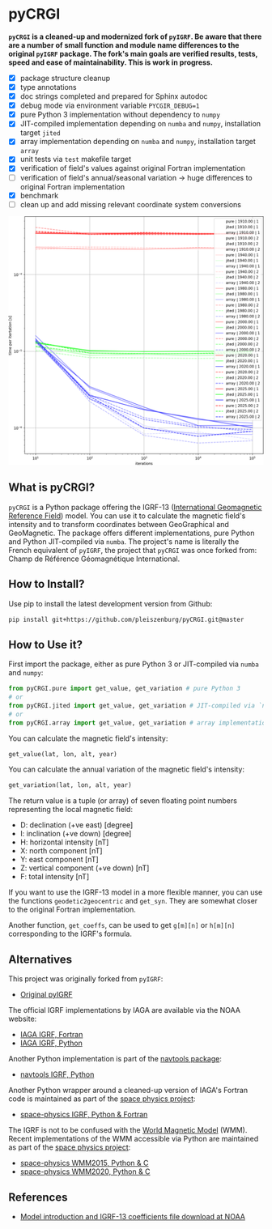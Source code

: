 # pyCRGI

**``pyCRGI`` is a cleaned-up and modernized fork of ``pyIGRF``. Be aware that there are a number of small function and module name differences to the original ``pyIGRF`` package. The fork's main goals are verified results, tests, speed and ease of maintainability. This is work in progress.**

- [x] package structure cleanup
- [x] type annotations
- [x] doc strings completed and prepared for Sphinx autodoc
- [x] debug mode via environment variable `PYCGIR_DEBUG=1`
- [x] pure Python 3 implementation without dependency to `numpy`
- [x] JIT-compiled implementation depending on `numba` and `numpy`, installation target `jited`
- [x] array implementation depending on `numba` and `numpy`, installation target `array`
- [x] unit tests via `test` makefile target
- [x] verification of field's values against original Fortran implementation
- [ ] verification of field's annual/seasonal variation -> huge differences to original Fortran implementation
- [x] benchmark
- [ ] clean up and add missing relevant coordinate system conversions

![benchmark](benchmark/plot.png?raw=true "benchmark")

## What is pyCRGI?

`pyCRGI` is a Python package offering the IGRF-13 ([International Geomagnetic Reference Field](https://en.wikipedia.org/wiki/International_Geomagnetic_Reference_Field)) model. You can use it to calculate the magnetic field's intensity and to transform coordinates between GeoGraphical and GeoMagnetic. The package offers different implementations, pure Python and Python JIT-compiled via `numba`. The project's name is literally the French equivalent of `pyIGRF`, the project that `pyCRGI` was once forked from: Champ de Référence Géomagnétique International.

## How to Install?

Use pip to install the latest development version from Github:

```bash
pip install git+https://github.com/pleiszenburg/pyCRGI.git@master
```

## How to Use it?

First import the package, either as pure Python 3 or JIT-compiled via `numba` and `numpy`:

```python
from pyCRGI.pure import get_value, get_variation # pure Python 3
# or
from pyCRGI.jited import get_value, get_variation # JIT-compiled via `numba` and `numpy`
# or
from pyCRGI.array import get_value, get_variation # array implementation via `numba` and `numpy`
```

You can calculate the magnetic field's intensity:

```python
get_value(lat, lon, alt, year)
```

You can calculate the annual variation of the magnetic field's intensity:

```python
get_variation(lat, lon, alt, year)
```

The return value is a tuple (or array) of seven floating point numbers representing the local magnetic field:

- D: declination (+ve east) [degree]
- I: inclination (+ve down) [degree]
- H: horizontal intensity [nT]
- X: north component [nT]
- Y: east component [nT]
- Z: vertical component (+ve down) [nT]
- F: total intensity [nT]

If you want to use the IGRF-13 model in a more flexible manner, you can use the functions `geodetic2geocentric` and `get_syn`. They are somewhat closer to the original Fortran implementation.

Another function, `get_coeffs`, can be used to get `g[m][n]` or `h[m][n]` corresponding to the IGRF's formula.

## Alternatives

This project was originally forked from `pyIGRF`:

- [Original pyIGRF](https://github.com/zzyztyy/pyIGRF)

The official IGRF implementations by IAGA are available via the NOAA website:

- [IAGA IGRF, Fortran](https://www.ngdc.noaa.gov/IAGA/vmod/igrf13.f)
- [IAGA IGRF, Python](https://www.ngdc.noaa.gov/IAGA/vmod/pyIGRF.zip)

Another Python implementation is part of the [navtools package](https://github.com/slott56/navtools):

- [navtools IGRF, Python](https://github.com/slott56/navtools/blob/master/navtools/igrf.py)

Another Python wrapper around a cleaned-up version of IAGA's Fortran code is maintained as part of the [space physics project](https://github.com/space-physics):

- [space-physics IGRF, Python & Fortran](https://github.com/space-physics/igrf)

The IGRF is not to be confused with the [World Magnetic Model](https://en.wikipedia.org/wiki/World_Magnetic_Model) (WMM). Recent implementations of the WMM accessible via Python are maintained as part of the [space physics project](https://github.com/space-physics):

- [space-physics WMM2015, Python & C](https://github.com/space-physics/WMM2015)
- [space-physics WMM2020, Python & C](https://github.com/space-physics/wmm2020)

## References

- [Model introduction and IGRF-13 coefficients file download at NOAA](https://www.ngdc.noaa.gov/IAGA/vmod/igrf.html)
